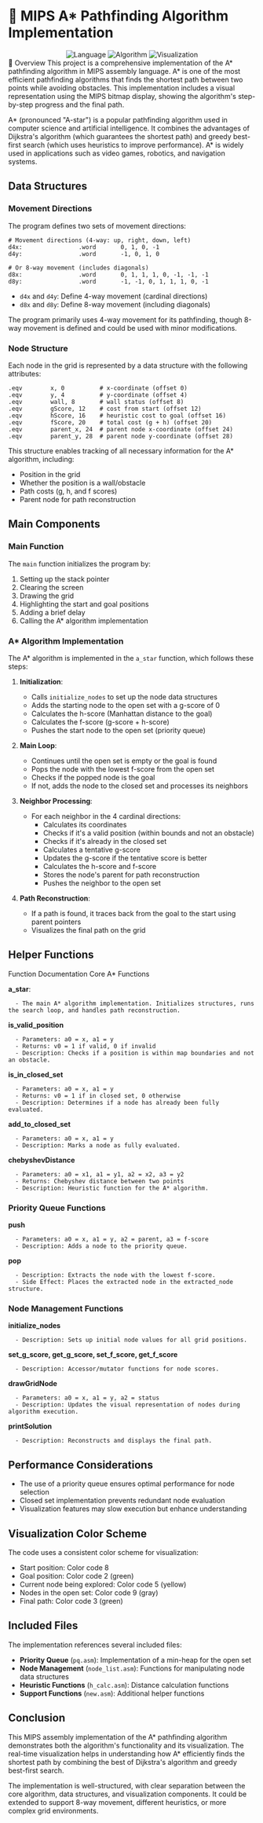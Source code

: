 # 🌟 MIPS A* Pathfinding Algorithm Implementation
<div align="center">
  <img src="https://img.shields.io/badge/Language-MIPS%20Assembly-blue" alt="Language">
  <img src="https://img.shields.io/badge/Algorithm-A*%20Pathfinding-green" alt="Algorithm">
  <img src="https://img.shields.io/badge/Visualization-Bitmap%20Display-orange" alt="Visualization">
</div>
📝 Overview
This project is a comprehensive implementation of the A* pathfinding algorithm in MIPS assembly language. A* is one of the most efficient pathfinding algorithms that finds the shortest path between two points while avoiding obstacles. This implementation includes a visual representation using the MIPS bitmap display, showing the algorithm's step-by-step progress and the final path.

A* (pronounced "A-star") is a popular pathfinding algorithm used in computer science and artificial intelligence. It combines the advantages of Dijkstra's algorithm (which guarantees the shortest path) and greedy best-first search (which uses heuristics to improve performance). A* is widely used in applications such as video games, robotics, and navigation systems.

## Data Structures

### Movement Directions

The program defines two sets of movement directions:
```assembly
# Movement directions (4-way: up, right, down, left)
d4x:                .word       0, 1, 0, -1
d4y:                .word       -1, 0, 1, 0

# Or 8-way movement (includes diagonals)
d8x:                .word       0, 1, 1, 1, 0, -1, -1, -1
d8y:                .word       -1, -1, 0, 1, 1, 1, 0, -1
```

- `d4x` and `d4y`: Define 4-way movement (cardinal directions)
- `d8x` and `d8y`: Define 8-way movement (including diagonals)

The program primarily uses 4-way movement for its pathfinding, though 8-way movement is defined and could be used with minor modifications.

### Node Structure

Each node in the grid is represented by a data structure with the following attributes:

```assembly
.eqv        x, 0          # x-coordinate (offset 0)
.eqv        y, 4          # y-coordinate (offset 4)
.eqv        wall, 8       # wall status (offset 8)
.eqv        gScore, 12    # cost from start (offset 12)
.eqv        hScore, 16    # heuristic cost to goal (offset 16)
.eqv        fScore, 20    # total cost (g + h) (offset 20)
.eqv        parent_x, 24  # parent node x-coordinate (offset 24)
.eqv        parent_y, 28  # parent node y-coordinate (offset 28)
```

This structure enables tracking of all necessary information for the A* algorithm, including:
- Position in the grid
- Whether the position is a wall/obstacle
- Path costs (g, h, and f scores)
- Parent node for path reconstruction

## Main Components

### Main Function

The `main` function initializes the program by:
1. Setting up the stack pointer
2. Clearing the screen
3. Drawing the grid
4. Highlighting the start and goal positions
5. Adding a brief delay
6. Calling the A* algorithm implementation

### A* Algorithm Implementation

The A* algorithm is implemented in the `a_star` function, which follows these steps:

1. **Initialization**:
   - Calls `initialize_nodes` to set up the node data structures
   - Adds the starting node to the open set with a g-score of 0
   - Calculates the h-score (Manhattan distance to the goal)
   - Calculates the f-score (g-score + h-score)
   - Pushes the start node to the open set (priority queue)

2. **Main Loop**:
   - Continues until the open set is empty or the goal is found
   - Pops the node with the lowest f-score from the open set
   - Checks if the popped node is the goal
   - If not, adds the node to the closed set and processes its neighbors

3. **Neighbor Processing**:
   - For each neighbor in the 4 cardinal directions:
     - Calculates its coordinates
     - Checks if it's a valid position (within bounds and not an obstacle)
     - Checks if it's already in the closed set
     - Calculates a tentative g-score
     - Updates the g-score if the tentative score is better
     - Calculates the h-score and f-score
     - Stores the node's parent for path reconstruction
     - Pushes the neighbor to the open set

4. **Path Reconstruction**:
   - If a path is found, it traces back from the goal to the start using parent pointers
   - Visualizes the final path on the grid

## Helper Functions
Function Documentation
Core A* Functions

   **a_star**:

      - The main A* algorithm implementation. Initializes structures, runs the search loop, and handles path reconstruction.

   **is_valid_position**

      - Parameters: a0 = x, a1 = y
      - Returns: v0 = 1 if valid, 0 if invalid
      - Description: Checks if a position is within map boundaries and not an obstacle.

   **is_in_closed_set**

      - Parameters: a0 = x, a1 = y
      - Returns: v0 = 1 if in closed set, 0 otherwise
      - Description: Determines if a node has already been fully evaluated.

   **add_to_closed_set**

      - Parameters: a0 = x, a1 = y
      - Description: Marks a node as fully evaluated.

   **chebyshevDistance**

      - Parameters: a0 = x1, a1 = y1, a2 = x2, a3 = y2
      - Returns: Chebyshev distance between two points
      - Description: Heuristic function for the A* algorithm.

   ### Priority Queue Functions
   
   **push**

      - Parameters: a0 = x, a1 = y, a2 = parent, a3 = f-score
      - Description: Adds a node to the priority queue.

   **pop**

      - Description: Extracts the node with the lowest f-score.
      - Side Effect: Places the extracted node in the extracted_node structure.

   ### Node Management Functions
   
   **initialize_nodes**

      - Description: Sets up initial node values for all grid positions.

   **set_g_score, get_g_score, set_f_score, get_f_score**

      - Description: Accessor/mutator functions for node scores.

   **drawGridNode**

      - Parameters: a0 = x, a1 = y, a2 = status
      - Description: Updates the visual representation of nodes during algorithm execution.

   **printSolution**

      - Description: Reconstructs and displays the final path.


## Performance Considerations

- The use of a priority queue ensures optimal performance for node selection
- Closed set implementation prevents redundant node evaluation
- Visualization features may slow execution but enhance understanding

## Visualization Color Scheme

The code uses a consistent color scheme for visualization:
- Start position: Color code 8
- Goal position: Color code 2 (green)
- Current node being explored: Color code 5 (yellow)
- Nodes in the open set: Color code 9 (gray)
- Final path: Color code 3 (green)

## Included Files

The implementation references several included files:
- **Priority Queue** (`pq.asm`): Implementation of a min-heap for the open set
- **Node Management** (`node_list.asm`): Functions for manipulating node data structures
- **Heuristic Functions** (`h_calc.asm`): Distance calculation functions
- **Support Functions** (`new.asm`): Additional helper functions


## Conclusion

This MIPS assembly implementation of the A* pathfinding algorithm demonstrates both the algorithm's functionality and its visualization. The real-time visualization helps in understanding how A* efficiently finds the shortest path by combining the best of Dijkstra's algorithm and greedy best-first search.

The implementation is well-structured, with clear separation between the core algorithm, data structures, and visualization components. It could be extended to support 8-way movement, different heuristics, or more complex grid environments.
